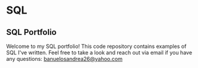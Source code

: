 # SQL
## SQL Portfolio

Welcome to my SQL portfolio! This code repository contains examples of SQL I've written. Feel free to take a look and reach out via email if you have any questions: banuelosandrea26@yahoo.com
